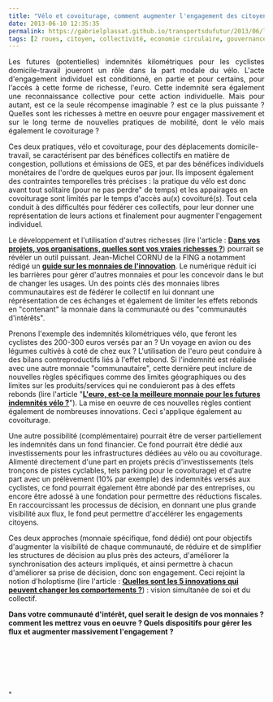 ```yaml
---
title: "Vélo et covoiturage, comment augmenter l'engagement des citoyens ?"
date: 2013-06-10 12:35:35
permalink: https://gabrielplassat.github.io/transportsdufutur/2013/06/les-futures-potentielles-indemnites-kilometriques-pour-les-cyclistes-domicile-travail-joueront-un-role-dans-la-part-moda.html
tags: [2 roues, citoyen, collectivité, economie circulaire, gouvernance, holoptisme, management de la mobilité, mode doux, monnaie complémentaire, philanthropie, vélo]
---
```


<p style="text-align: justify">Les futures (potentielles) indemnités kilométriques pour les cyclistes domicile-travail joueront un rôle dans la part modale du vélo. L'acte d'engagement individuel est conditionné, en partie et pour certains, pour l'accès à cette forme de richesse, l'euro. Cette indemnité sera également une reconnaissance collective pour cette action individuelle. Mais pour autant, est ce la seule récompense imaginable ? est ce la plus puissante ? Quelles sont les richesses à mettre en oeuvre pour engager massivement et sur le long terme de nouvelles pratiques de mobilité, dont le vélo mais également le covoiturage ? </p>  <!--more-->        <span style="text-align: justify">Ces deux pratiques, vélo et covoiturage, pour des déplacements domicile-travail, se caractérisent par des bénéfices collectifs en matière de congestion, pollutions et émissions de GES, et par des bénéfices individuels monétaires de l'ordre de quelques euros par jour. Ils imposent également des contraintes temporelles très précises : la pratique du vélo est donc avant tout solitaire (pour ne pas perdre" de temps) et les appairages en covoiturage sont limités par le temps d'accès au(x) covoituré(s). Tout cela conduit à des difficultés pour fédérer ces collectifs, pour leur donner une représentation de leurs actions et finalement pour augmenter l'engagement individuel. </span> <p style=""text-align: justify"">Le développement et l'utilisation d'autres richesses (lire l'article : <strong><a href="https://gabrielplassat.github.io/transportsdufutur/2013/05/quelles-sont-vos-vraies-richesses-.html"" target=""_blank"">Dans vos projets, vos organisations, quelles sont vos vraies richesses ?</a></strong>) pourrait se révéler un outil puissant. Jean-Michel CORNU de la FING a notamment rédigé un <strong><a href="https://gabrielplassat.github.io/transportsdufutur/2012/03/innovations-monnaies-les-problemes-complexes-ne-seront-jamais-resolues-par-des-solutions-simples.html"" target=""_blank"">guide sur les monnaies de l'innovation</a></strong>. Le numérique réduit ici les barrières pour gérer d'autres monnaies et pour les concevoir dans le but de changer les usages. Un des points clés des monnaies libres communautaires est de fédérer le collectif en lui donnant une réprésentation de ces échanges et également de limiter les effets rebonds en "contenant" la monnaie dans la communauté ou des "communautés d'intérêts". </p> <p style=""text-align: justify"">Prenons l'exemple des indemnités kilométriques vélo, que feront les cyclistes des 200-300 euros versés par an ? Un voyage en avion ou des légumes cultivés à coté de chez eux ? L'utilisation de l'euro peut conduire à des bilans contreproductifs liés à l'effet rebond. Si l'indemnité est réalisée avec une autre monnaie "communautaire", cette dernière peut inclure de nouvelles règles spécifiques comme des limites géographiques ou des limites sur les produits/services qui ne conduieront pas à des effets rebonds (lire l'article "<strong><a href="https://gabrielplassat.github.io/transportsdufutur/2012/11/l-est-ce-la-meilleure-monnaie-pour-les-futures-potentielles-indemnites-velo.html"" target=""_blank"">L'euro, est-ce la meilleure monnaie pour les futures indemnités vélo ?</a></strong>"). La mise en oeuvre de ces nouvelles règles contient également de nombreuses innovations. Ceci s'applique également au covoiturage. </p> <p style=""text-align: justify"">Une autre possibilité (complémentaire) pourrait être de verser partiellement les indemnités dans un fond financier. Ce fond pourrait être dédié aux investissements pour les infrastructures dédiées au vélo ou au covoiturage. Alimenté directement d'une part en projets précis d'investissements (tels tronçons de pistes cyclables, tels parking pour le covoiturage) et d'autre part avec un prélèvement (10% par exemple) des indemnités versés aux cyclistes, ce fond pourrait également être abondé par des entreprises, ou encore être adossé à une fondation pour permettre des réductions fiscales. En raccourcissant les processus de décision, en donnant une plus grande visibilité aux flux, le fond peut permettre d'accélérer les engagements citoyens.</p> <p style=""text-align: justify"">Ces deux approches (monnaie spécifique, fond dédié) ont pour objectifs d'augmenter la visibilité de chaque communauté, de réduire et de simplifier les structures de décision au plus près des acteurs, d'améliorer la synchronisation des acteurs impliqués, et ainsi permettre à chacun d'améliorer sa prise de décision, donc son engagement. Ceci rejoint la notion d'holoptisme (lire l'article : <strong><a href="https://gabrielplassat.github.io/transportsdufutur/2011/09/transports-mobilites-quelles-sont-les-5-innovations-qui-peuvent-changer-les-comportements.html"" target=""_blank"">Quelles sont les 5 innovations qui peuvent changer les comportements ?</a></strong>) : vision simultanée de soi et du collectif.</p> <p style=""text-align: justify""><strong>Dans votre communauté d'intérêt, quel serait le design de vos monnaies ? comment les mettrez vous en oeuvre ? Quels dispositifs pour gérer les flux et augmenter massivement l'engagement ?</strong></p> <p style=""text-align: justify""> </p> <p style=""text-align: justify""> </p> <p style=""text-align: justify""> </p>"
